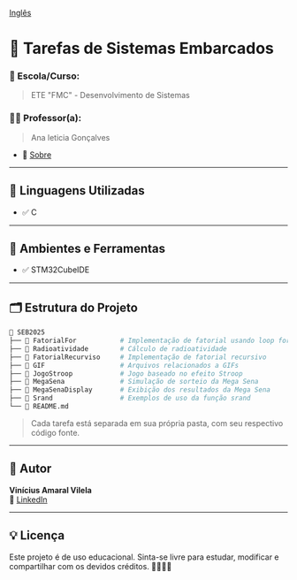 [Inglês](README_en.md)
# 📘 Tarefas de Sistemas Embarcados

### 🏫 Escola/Curso:
> ETE "FMC" - Desenvolvimento de Sistemas

### 👨‍🏫 Professor(a):
> Ana leticia Gonçalves 
- 🔗 [Sobre](http://lattes.cnpq.br/9312282070920913)

---

## 🚀 Linguagens Utilizadas

- ✅ C

---

## 🧪 Ambientes e Ferramentas

- ✅ STM32CubeIDE

---

## 🗂️ Estrutura do Projeto

```bash
📁 SEB2025
├── 📁 FatorialFor           # Implementação de fatorial usando loop for
├── 📁 Radioatividade        # Cálculo de radioatividade
├── 📁 FatorialRecurviso     # Implementação de fatorial recursivo
├── 📁 GIF                   # Arquivos relacionados a GIFs
├── 📁 JogoStroop            # Jogo baseado no efeito Stroop
├── 📁 MegaSena              # Simulação de sorteio da Mega Sena
├── 📁 MegaSenaDisplay       # Exibição dos resultados da Mega Sena
├── 📁 Srand                 # Exemplos de uso da função srand
└── 📄 README.md 
```

> Cada tarefa está separada em sua própria pasta, com seu respectivo código fonte.

---

## 👤 Autor

**Vinícius Amaral Vilela**  
🔗 [LinkedIn](https://www.linkedin.com/in/vin%C3%ADcius-amaral-vilela-b57549362?utm_source=share&utm_campaign=share_via&utm_content=profile&utm_medium=ios_app)

---

## 💡 Licença

Este projeto é de uso educacional. Sinta-se livre para estudar, modificar e compartilhar com os devidos créditos. 👩‍💻👨‍💻
